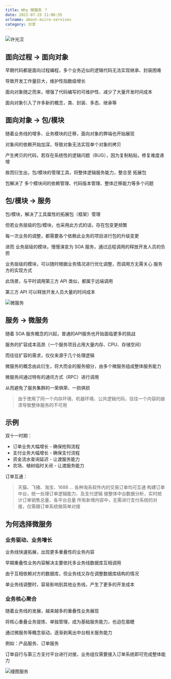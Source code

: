 ```yaml
---
title: Why 微服务 ？
date: 2021-07-25 11:06:55
urlname: about-micro-services
category: 分享
---
```


![许光汉](https://i.imgtg.com/2022/08/27/ZF4Tt.jpg)

<!-- more -->

## 面向过程 -> 面向对象

早期代码都是面向过程编程，多个业务近似的逻辑代码无法实现继承、封装困难

导致开发工作量巨大，维护性指数级增长

面向对象随之而来，增强了代码编写的可维护性、减少了大量开发时间成本

面向对象引入了许多新的概念，类、封装、多态、继承等

## 面向对象 -> 包/模块

随着业务线的增多、业务模块的迁移，面向对象的弊端也开始展现

对象间的依赖开始加深，导致对象无法实现单个对象的拷贝

产生拷贝的代码，若存在系统性的逻辑问题（BUG），因为复制粘贴，修复难度递增

故而衍生出，包/模块的管理工具，将整体逻辑服务能力，整合至 拓展包

包解决了 多个模块间的依赖管理、代码版本管理、整体迁移能力等多个问题

## 包/模块 -> 服务

包/模块，解决了工具属性的拓展包（框架）管理

但若业务层级的包/模块，也采用此方式的话，存在包变更频繁

每一次业务的调整，都需要各个依赖此业务的项目进行包的升级变更

进而 业务层级的模块，慢慢演变为 SOA 服务，通过远程调用的释放开发人员的负担

业务层级的模块，可以随时根据业务情况进行优化调整，而调用方无需关心 服务方的实现方式

此场景，与平时调用第三方 API 类似，都属于远端调用

第三方 API 可以释放开发人员大量的时间成本

![微服务](https://i.imgtg.com/2022/08/24/K3A9b.png)

## 服务 -> 微服务

随着 SOA 服务概念的兴起，普通的API服务也开始面临更多的挑战

服务的扩容成本高昂（一个服务项目占用大量内存、CPU、存储空间）

而往往扩容的需求，仅仅来源于几个处理逻辑

微服务的概念由此衍生，将大而全的服务细分，由多个微服务组成整体服务能力

微服务间通过特有的通讯方式（RPC）进行调用

从而避免了服务集群的一荣俱荣、一损俱损

> 由于使用了同一个内存环境、机器环境、公共逻辑代码，往往一个内容的崩溃导致整体服务的不可用

## 示例

双十一时期：

- 订单业务大幅增长 - 确保抢购流程
- 支付业务大幅增长 - 确保支付流程
- 资金流水查询延迟 - 让渡服务能力
- 农场、植树临时关闭 - 让渡服务能力

订单互通：

> 天猫、飞猪、淘宝、1688 ... 各种淘系软件内的交易订单均可互通
> 构建订单中台，统一处理订单逻辑能力、及支付逻辑
> 做整体中台数据分析，实时统计订单销售总量、各平台总量
> 所有新增内容中，无需进行支付系统的对接，仅需跟订单系统做简单对接

## 为何选择微服务

### 业务驱动、业务增长

业务线快速拓展，出现更多重叠性的业务内容

早期重叠性业务内容解决主要依托多业务线数据库互相调用

由于互相依赖对方的数据库，但业务线又存在调整数据库结构的情况

单业务线调整时，容易影响到其他业务线，产生了更多的开发成本

### 业务核心聚合

随着业务线的发展，越来越多的重叠性业务展现

将核心重叠业务提炼、单独管理，成为基础服务能力，也迫在眉睫

通过微服务等概念驱动，逐渐剥离出中台相关服务能力

例如：产品服务、订单服务

订单自行与第三方支付平台进行对接，业务组仅需要接入订单系统即可完成整体能力

![缦图服务](https://i.imgtg.com/2022/08/09/A4kUx.png)
